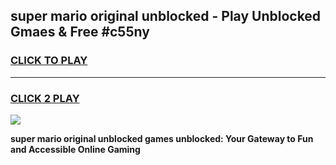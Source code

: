 
## super mario original unblocked - Play Unblocked Gmaes & Free #c55ny
<h3>
<a href="https://news.freeplayer.one?title=super_mario_original_unblocked&ref=24F">CLICK TO PLAY</a></h3>
<hr>

<h3>
<a href="https://news.freeplayer.one?title=super_mario_original_unblocked&ref=24F">CLICK 2 PLAY</a>
  
</h3>

<a href="https://news.freeplayer.one?title=super_mario_original_unblocked&ref=24F/"><img src="https://clearcache.store/games.png"></a>


**super mario original unblocked games unblocked: Your Gateway to Fun and Accessible Online Gaming**
